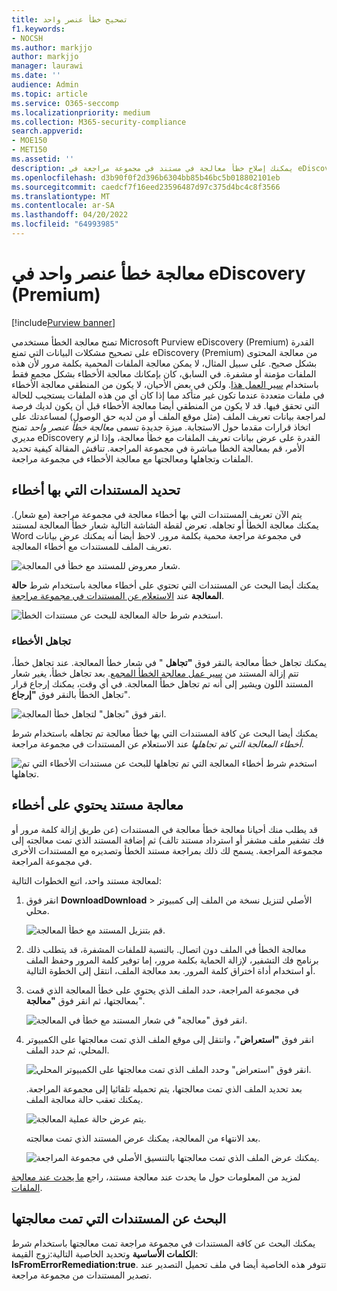 ```yaml
---
title: تصحيح خطأ عنصر واحد
f1.keywords:
- NOCSH
ms.author: markjjo
author: markjjo
manager: laurawi
ms.date: ''
audience: Admin
ms.topic: article
ms.service: O365-seccomp
ms.localizationpriority: medium
ms.collection: M365-security-compliance
search.appverid:
- MOE150
- MET150
ms.assetid: ''
description: يمكنك إصلاح خطأ معالجة في مستند في مجموعة مراجعة في eDiscovery (Premium) دون الحاجة إلى اتباع عملية معالجة الخطأ المجمع.
ms.openlocfilehash: d3b90f0f2d396b6304bb85b46bc5b018802101eb
ms.sourcegitcommit: caedcf7f16eed23596487d97c375d4bc4c8f3566
ms.translationtype: MT
ms.contentlocale: ar-SA
ms.lasthandoff: 04/20/2022
ms.locfileid: "64993985"
---
```

# <a name="single-item-error-remediation-in-ediscovery-premium"></a>معالجة خطأ عنصر واحد في eDiscovery (Premium)

[!include[Purview banner](../includes/purview-rebrand-banner.md)]

تمنح معالجة الخطأ مستخدمي Microsoft Purview eDiscovery (Premium) القدرة على تصحيح مشكلات البيانات التي تمنع eDiscovery (Premium) من معالجة المحتوى بشكل صحيح. على سبيل المثال، لا يمكن معالجة الملفات المحمية بكلمة مرور لأن هذه الملفات مؤمنة أو مشفرة. في السابق، كان بإمكانك معالجة الأخطاء بشكل مجمع فقط باستخدام [سير العمل هذا](error-remediation-when-processing-data-in-advanced-ediscovery.md). ولكن في بعض الأحيان، لا يكون من المنطقي معالجة الأخطاء في ملفات متعددة عندما تكون غير متأكد مما إذا كان أي من هذه الملفات يستجيب للحالة التي تحقق فيها. قد لا يكون من المنطقي أيضا معالجة الأخطاء قبل أن يكون لديك فرصة لمراجعة بيانات تعريف الملف (مثل موقع الملف أو من لديه حق الوصول) لمساعدتك على اتخاذ قرارات مقدما حول الاستجابة. ميزة جديدة تسمى *معالجة خطأ عنصر واحد* تمنح مديري eDiscovery القدرة على عرض بيانات تعريف الملفات مع خطأ معالجة، وإذا لزم الأمر، قم بمعالجة الخطأ مباشرة في مجموعة المراجعة. تناقش المقالة كيفية تحديد الملفات وتجاهلها ومعالجتها مع معالجة الأخطاء في مجموعة مراجعة.

## <a name="identify-documents-with-errors"></a>تحديد المستندات التي بها أخطاء

يتم الآن تعريف المستندات التي بها أخطاء معالجة في مجموعة مراجعة (مع شعار). يمكنك معالجة الخطأ أو تجاهله. تعرض لقطة الشاشة التالية شعار خطأ المعالجة لمستند Word في مجموعة مراجعة محمية بكلمة مرور. لاحظ أيضا أنه يمكنك عرض بيانات تعريف الملف للمستندات مع أخطاء المعالجة.

![شعار معروض للمستند مع خطأ في المعالجة.](../media/SIERimage1.png)

يمكنك أيضا البحث عن المستندات التي تحتوي على أخطاء معالجة باستخدام شرط **حالة المعالجة** عند [الاستعلام عن المستندات في مجموعة مراجعة](review-set-search.md).

![استخدم شرط حالة المعالجة للبحث عن مستندات الخطأ.](../media/SIERimage2.png)

### <a name="ignore-errors"></a>تجاهل الأخطاء

يمكنك تجاهل خطأ معالجة بالنقر فوق **"تجاهل** " في شعار خطأ المعالجة. عند تجاهل خطأ، تتم إزالة المستند من [سير عمل معالجة الخطأ المجمع](error-remediation-when-processing-data-in-advanced-ediscovery.md). بعد تجاهل خطأ، يغير شعار المستند اللون ويشير إلى أنه تم تجاهل خطأ المعالجة. في أي وقت، يمكنك إرجاع قرار تجاهل الخطأ بالنقر فوق **"إرجاع**".

![انقر فوق "تجاهل" لتجاهل خطأ المعالجة.](../media/SIERimage3.png)

يمكنك أيضا البحث عن كافة المستندات التي بها خطأ معالجة تم تجاهله باستخدام شرط *أخطاء المعالجة التي تم تجاهلها* عند الاستعلام عن المستندات في مجموعة مراجعة.

![استخدم شرط أخطاء المعالجة التي تم تجاهلها للبحث عن مستندات الأخطاء التي تم تجاهلها.](../media/SIERimage4.png)

## <a name="remediate-a-document-with-errors"></a>معالجة مستند يحتوي على أخطاء

قد يطلب منك أحيانا معالجة خطأ معالجة في المستندات (عن طريق إزالة كلمة مرور أو فك تشفير ملف مشفر أو استرداد مستند تالف) ثم إضافة المستند الذي تمت معالجته إلى مجموعة المراجعة. يسمح لك ذلك بمراجعة مستند الخطأ وتصديره مع المستندات الأخرى في مجموعة المراجعة. 

لمعالجة مستند واحد، اتبع الخطوات التالية:

1. انقر فوق **DownloadDownload**  >  الأصلي لتنزيل نسخة من الملف إلى كمبيوتر محلي.

   ![قم بتنزيل المستند مع خطأ المعالجة.](../media/SIERimage5.png)

2. معالجة الخطأ في الملف دون اتصال. بالنسبة للملفات المشفرة، قد يتطلب ذلك برنامج فك التشفير، لإزالة الحماية بكلمة مرور، إما توفير كلمة المرور وحفظ الملف أو استخدام أداة اختراق كلمة المرور. بعد معالجة الملف، انتقل إلى الخطوة التالية.

3. في مجموعة المراجعة، حدد الملف الذي يحتوي على خطأ المعالجة الذي قمت بمعالجتها، ثم انقر فوق **"معالجة**".

   ![انقر فوق "معالجة" في شعار المستند مع خطأ في المعالجة.](../media/SIERimage6.png)


4. انقر فوق **"استعراض**"، وانتقل إلى موقع الملف الذي تمت معالجتها على الكمبيوتر المحلي، ثم حدد الملف.

   ![انقر فوق "استعراض" وحدد الملف الذي تمت معالجتها على الكمبيوتر المحلي.](../media/SIERimage7.png)

    بعد تحديد الملف الذي تمت معالجتها، يتم تحميله تلقائيا إلى مجموعة المراجعة. يمكنك تعقب حالة معالجة الملف.

    ![يتم عرض حالة عملية المعالجة.](../media/SIERimage8.png)

   بعد الانتهاء من المعالجة، يمكنك عرض المستند الذي تمت معالجته.

    ![يمكنك عرض الملف الذي تمت معالجتها بالتنسيق الأصلي في مجموعة المراجعة.](../media/SIERimage9.png)

لمزيد من المعلومات حول ما يحدث عند معالجة مستند، راجع [ما يحدث عند معالجة الملفات](error-remediation-when-processing-data-in-advanced-ediscovery.md#what-happens-when-files-are-remediated).

## <a name="search-for-remediated-documents"></a>البحث عن المستندات التي تمت معالجتها

يمكنك البحث عن كافة المستندات في مجموعة مراجعة تمت معالجتها باستخدام شرط **الكلمات الأساسية** وتحديد الخاصية التالية:زوج القيمة: **IsFromErrorRemediation:true**. تتوفر هذه الخاصية أيضا في ملف تحميل التصدير عند تصدير المستندات من مجموعة مراجعة.
